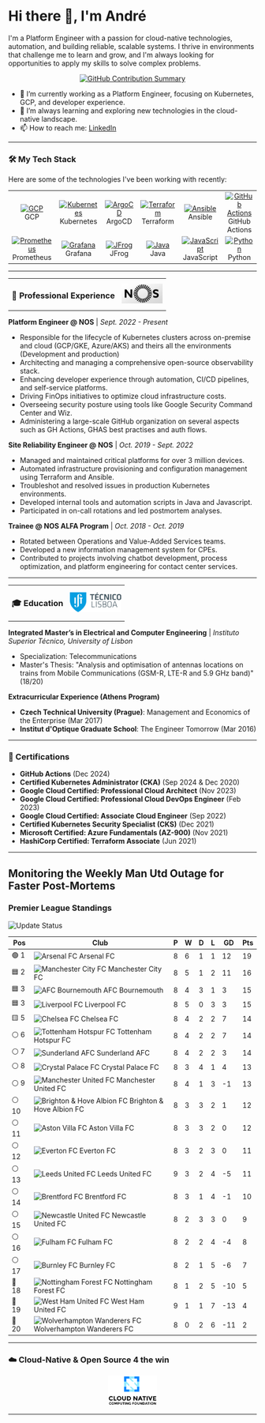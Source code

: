 # Hi there 👋, I'm André

I'm a Platform Engineer with a passion for cloud-native technologies, automation, and building reliable, scalable systems. I thrive in environments that challenge me to learn and grow, and I'm always looking for opportunities to apply my skills to solve complex problems.

<p align="center">
  <a href="https://github.com/andregribeiro">
    <img src="https://github-profile-summary-cards.vercel.app/api/cards/profile-details?username=andregribeiro&theme=radical" alt="GitHub Contribution Summary" />
  </a>
</p>

- 🔭 I’m currently working as a Platform Engineer, focusing on Kubernetes, GCP, and developer experience.
- 🌱 I’m always learning and exploring new technologies in the cloud-native landscape.
- 📫 How to reach me: [LinkedIn](https://www.linkedin.com/in/andr%C3%A9--ribeiro/)

---

### 🛠️ My Tech Stack

Here are some of the technologies I've been working with recently:

<table>
  <tr>
    <td align="center" width="96">
      <a href="#-cloud--orchestration">
        <img src="https://cdn.jsdelivr.net/gh/devicons/devicon/icons/googlecloud/googlecloud-original.svg" width="48" height="48" alt="GCP" />
      </a>
      <br>GCP
    </td>
    <td align="center" width="96">
      <a href="#-cloud--orchestration">
        <img src="https://cdn.jsdelivr.net/gh/devicons/devicon/icons/kubernetes/kubernetes-plain.svg" width="48" height="48" alt="Kubernetes" />
      </a>
      <br>Kubernetes
    </td>
    <td align="center" width="96">
      <a href="#-cicd--devops">
        <img src="https://cdn.jsdelivr.net/gh/devicons/devicon/icons/argocd/argocd-original.svg" width="48" height="48" alt="ArgoCD" />
      </a>
      <br>ArgoCD
    </td>
    <td align="center" width="96">
      <a href="#-cloud--orchestration">
        <img src="https://cdn.jsdelivr.net/gh/devicons/devicon/icons/terraform/terraform-original.svg" width="48" height="48" alt="Terraform" />
      </a>
      <br>Terraform
    </td>
    <td align="center" width="96">
      <a href="#-cloud--orchestration">
        <img src="https://cdn.jsdelivr.net/gh/devicons/devicon/icons/ansible/ansible-original.svg" width="48" height="48" alt="Ansible" />
      </a>
      <br>Ansible
    </td>
     <td align="center" width="96">
      <a href="#-cicd--devops">
        <img src="https://cdn.jsdelivr.net/gh/devicons/devicon/icons/github/github-original.svg" width="48" height="48" alt="GitHub Actions" />
      </a>
      <br>GitHub Actions
    </td>
  </tr>
  <tr>
   <td align="center" width="96">
      <a href="#-observability">
        <img src="https://cdn.jsdelivr.net/gh/devicons/devicon/icons/prometheus/prometheus-original.svg" width="48" height="48" alt="Prometheus" />
      </a>
      <br>Prometheus
    </td>
    <td align="center" width="96">
      <a href="#-observability">
        <img src="https://cdn.jsdelivr.net/gh/devicons/devicon/icons/grafana/grafana-original.svg" width="48" height="48" alt="Grafana" />
      </a>
      <br>Grafana
    </td>
     <td align="center" width="96">
      <a href="#-cicd--devops">
        <img src="https://www.vectorlogo.zone/logos/jfrog/jfrog-icon.svg" width="48" height="48" alt="JFrog" />
      </a>
      <br>JFrog
    </td>
    <td align="center" width="96">
      <a href="#-programming">
        <img src="https://cdn.jsdelivr.net/gh/devicons/devicon/icons/java/java-original.svg" width="48" height="48" alt="Java" />
      </a>
      <br>Java
    </td>
    <td align="center" width="96">
      <a href="#-programming">
        <img src="https://cdn.jsdelivr.net/gh/devicons/devicon/icons/javascript/javascript-original.svg" width="48" height="48" alt="JavaScript" />
      </a>
      <br>JavaScript
    </td>
    <td align="center" width="96">
      <a href="#-programming">
        <img src="https://cdn.jsdelivr.net/gh/devicons/devicon/icons/python/python-original.svg" width="48" height="48" alt="Python" />
      </a>
      <br>Python
    </td>
  </tr>
</table>

---

<table>
  <tr>
    <td><h3>💼 Professional Experience</h3></td>
    <td align="right"><img src="images/nos_logo.png" alt="NOS Logo" height="40"/></td>
  </tr>
</table>

**Platform Engineer @ NOS** | *Sept. 2022 - Present*

- Responsible for the lifecycle of Kubernetes clusters across on-premise and cloud (GCP/GKE, Azure/AKS) and theirs all the environments (Development and production)
- Architecting and managing a comprehensive open-source observability stack.
- Enhancing developer experience through automation, CI/CD pipelines, and self-service platforms.
- Driving FinOps initiatives to optimize cloud infrastructure costs.
- Overseeing security posture using tools like Google Security Command Center and Wiz.
- Administering a large-scale GitHub organization on several aspects such as GH Actions, GHAS best practises and auth flows.

**Site Reliability Engineer @ NOS** | *Oct. 2019 - Sept. 2022*

- Managed and maintained critical platforms for over 3 million devices.
- Automated infrastructure provisioning and configuration management using Terraform and Ansible.
- Troubleshot and resolved issues in production Kubernetes environments.
- Developed internal tools and automation scripts in Java and Javascript.
- Participated in on-call rotations and led postmortem analyses.

**Trainee @ NOS ALFA Program** | *Oct. 2018 - Oct. 2019*

- Rotated between Operations and Value-Added Services teams.
- Developed a new information management system for CPEs.
- Contributed to projects involving chatbot development, process optimization, and platform engineering for contact center services.

---

<table>
  <tr>
    <td><h3>🎓 Education</h3></td>
    <td align="right"><img src="images/ist_logo.png" alt="IST Logo" height="40"/></td>
  </tr>
</table>

**Integrated Master’s in Electrical and Computer Engineering** | *Instituto Superior Técnico, University of Lisbon*

- Specialization: Telecommunications
- Master's Thesis: "Analysis and optimisation of antennas locations on trains from Mobile Communications (GSM-R, LTE-R and 5.9 GHz band)" (18/20)

**Extracurricular Experience (Athens Program)**
- **Czech Technical University (Prague)**: Management and Economics of the Enterprise (Mar 2017)
- **Institut d'Optique Graduate School**: The Engineer Tomorrow (Mar 2016)

---

### 📜 Certifications

- **GitHub Actions** (Dec 2024)
- **Certified Kubernetes Administrator (CKA)** (Sep 2024 & Dec 2020)
- **Google Cloud Certified: Professional Cloud Architect** (Nov 2023)
- **Google Cloud Certified: Professional Cloud DevOps Engineer** (Feb 2023)
- **Google Cloud Certified: Associate Cloud Engineer** (Sep 2022)
- **Certified Kubernetes Security Specialist (CKS)** (Dec 2021)
- **Microsoft Certified: Azure Fundamentals (AZ-900)** (Nov 2021)
- **HashiCorp Certified: Terraform Associate** (Jun 2021)

---


## Monitoring the Weekly Man Utd Outage for Faster Post-Mortems

### Premier League Standings

![Update Status](https://github.com/andregribeiro/andregribeiro/workflows/Update%20Premier%20League%20Standings/badge.svg)

<!-- STANDINGS:START -->

| Pos |  Club  | P | W | D | L | GD | Pts |
|-----|------|----|---|---|---|----|----|
|  🟢 1 | <img src="https://crests.football-data.org/57.png" alt="Arsenal FC" width="20" height="20"> Arsenal FC | 8 | 6 | 1 | 1 | 12 | 19 |
|  🟦 2 | <img src="https://crests.football-data.org/65.png" alt="Manchester City FC" width="20" height="20"> Manchester City FC | 8 | 5 | 1 | 2 | 11 | 16 |
|  🟦 3 | <img src="https://crests.football-data.org/bournemouth.png" alt="AFC Bournemouth" width="20" height="20"> AFC Bournemouth | 8 | 4 | 3 | 1 | 3 | 15 |
|  🟦 3 | <img src="https://crests.football-data.org/64.png" alt="Liverpool FC" width="20" height="20"> Liverpool FC | 8 | 5 | 0 | 3 | 3 | 15 |
|  🟨 5 | <img src="https://crests.football-data.org/61.png" alt="Chelsea FC" width="20" height="20"> Chelsea FC | 8 | 4 | 2 | 2 | 7 | 14 |
|  ⚪ 6 | <img src="https://crests.football-data.org/73.png" alt="Tottenham Hotspur FC" width="20" height="20"> Tottenham Hotspur FC | 8 | 4 | 2 | 2 | 7 | 14 |
|  ⚪ 7 | <img src="https://crests.football-data.org/71.png" alt="Sunderland AFC" width="20" height="20"> Sunderland AFC | 8 | 4 | 2 | 2 | 3 | 14 |
|  ⚪ 8 | <img src="https://crests.football-data.org/354.png" alt="Crystal Palace FC" width="20" height="20"> Crystal Palace FC | 8 | 3 | 4 | 1 | 4 | 13 |
|  ⚪ 9 | <img src="https://crests.football-data.org/66.png" alt="Manchester United FC" width="20" height="20"> Manchester United FC | 8 | 4 | 1 | 3 | -1 | 13 |
|  ⚪ 10 | <img src="https://crests.football-data.org/397.png" alt="Brighton & Hove Albion FC" width="20" height="20"> Brighton & Hove Albion FC | 8 | 3 | 3 | 2 | 1 | 12 |
|  ⚪ 11 | <img src="https://crests.football-data.org/58.png" alt="Aston Villa FC" width="20" height="20"> Aston Villa FC | 8 | 3 | 3 | 2 | 0 | 12 |
|  ⚪ 12 | <img src="https://crests.football-data.org/62.png" alt="Everton FC" width="20" height="20"> Everton FC | 8 | 3 | 2 | 3 | 0 | 11 |
|  ⚪ 13 | <img src="https://crests.football-data.org/341.png" alt="Leeds United FC" width="20" height="20"> Leeds United FC | 9 | 3 | 2 | 4 | -5 | 11 |
|  ⚪ 14 | <img src="https://crests.football-data.org/402.png" alt="Brentford FC" width="20" height="20"> Brentford FC | 8 | 3 | 1 | 4 | -1 | 10 |
|  ⚪ 15 | <img src="https://crests.football-data.org/67.png" alt="Newcastle United FC" width="20" height="20"> Newcastle United FC | 8 | 2 | 3 | 3 | 0 | 9 |
|  ⚪ 16 | <img src="https://crests.football-data.org/63.png" alt="Fulham FC" width="20" height="20"> Fulham FC | 8 | 2 | 2 | 4 | -4 | 8 |
|  ⚪ 17 | <img src="https://crests.football-data.org/328.png" alt="Burnley FC" width="20" height="20"> Burnley FC | 8 | 2 | 1 | 5 | -6 | 7 |
|  🔴 18 | <img src="https://crests.football-data.org/351.png" alt="Nottingham Forest FC" width="20" height="20"> Nottingham Forest FC | 8 | 1 | 2 | 5 | -10 | 5 |
|  🔴 19 | <img src="https://crests.football-data.org/563.png" alt="West Ham United FC" width="20" height="20"> West Ham United FC | 9 | 1 | 1 | 7 | -13 | 4 |
|  🔴 20 | <img src="https://crests.football-data.org/76.png" alt="Wolverhampton Wanderers FC" width="20" height="20"> Wolverhampton Wanderers FC | 8 | 0 | 2 | 6 | -11 | 2 |

<!-- STANDINGS:END -->

---
### ☁️ Cloud-Native & Open Source 4 the win

<p align="center">
  <a href="https://www.cncf.io/" target="_blank">
    <img src="images/cncf.png" alt="CNCF Logo" width="100"/>
  </a>
</p>

---